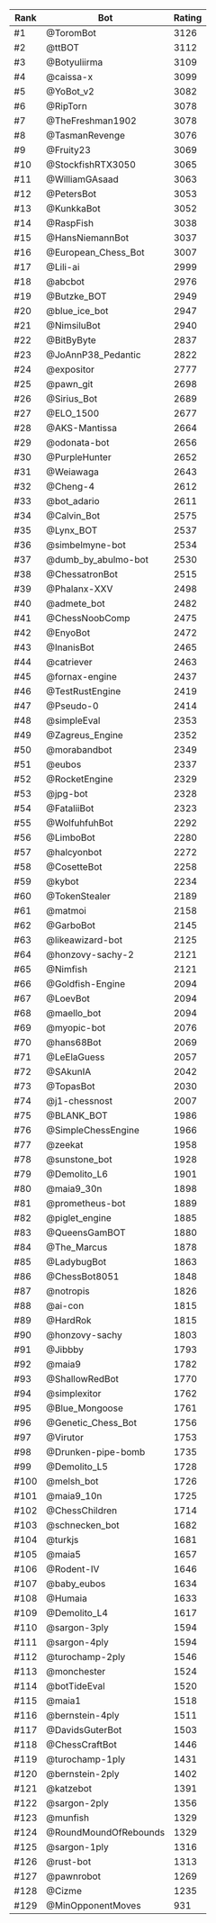 Rank|Bot|Rating
---|---|---
#1|@ToromBot|3126
#2|@ttBOT|3112
#3|@Botyuliirma|3109
#4|@caissa-x|3099
#5|@YoBot_v2|3082
#6|@RipTorn|3078
#7|@TheFreshman1902|3078
#8|@TasmanRevenge|3076
#9|@Fruity23|3069
#10|@StockfishRTX3050|3065
#11|@WilliamGAsaad|3063
#12|@PetersBot|3053
#13|@KunkkaBot|3052
#14|@RaspFish|3038
#15|@HansNiemannBot|3037
#16|@European_Chess_Bot|3007
#17|@Lili-ai|2999
#18|@abcbot|2976
#19|@Butzke_BOT|2949
#20|@blue_ice_bot|2947
#21|@NimsiluBot|2940
#22|@BitByByte|2837
#23|@JoAnnP38_Pedantic|2822
#24|@expositor|2777
#25|@pawn_git|2698
#26|@Sirius_Bot|2689
#27|@ELO_1500|2677
#28|@AKS-Mantissa|2664
#29|@odonata-bot|2656
#30|@PurpleHunter|2652
#31|@Weiawaga|2643
#32|@Cheng-4|2612
#33|@bot_adario|2611
#34|@Calvin_Bot|2575
#35|@Lynx_BOT|2537
#36|@simbelmyne-bot|2534
#37|@dumb_by_abulmo-bot|2530
#38|@ChessatronBot|2515
#39|@Phalanx-XXV|2498
#40|@admete_bot|2482
#41|@ChessNoobComp|2475
#42|@EnyoBot|2472
#43|@InanisBot|2465
#44|@catriever|2463
#45|@fornax-engine|2437
#46|@TestRustEngine|2419
#47|@Pseudo-0|2414
#48|@simpleEval|2353
#49|@Zagreus_Engine|2352
#50|@morabandbot|2349
#51|@eubos|2337
#52|@RocketEngine|2329
#53|@jpg-bot|2328
#54|@FataliiBot|2323
#55|@WolfuhfuhBot|2292
#56|@LimboBot|2280
#57|@halcyonbot|2272
#58|@CosetteBot|2258
#59|@kybot|2234
#60|@TokenStealer|2189
#61|@matmoi|2158
#62|@GarboBot|2145
#63|@likeawizard-bot|2125
#64|@honzovy-sachy-2|2121
#65|@Nimfish|2121
#66|@Goldfish-Engine|2094
#67|@LoevBot|2094
#68|@maello_bot|2094
#69|@myopic-bot|2076
#70|@hans68Bot|2069
#71|@LeElaGuess|2057
#72|@SAkunIA|2042
#73|@TopasBot|2030
#74|@j1-chessnost|2007
#75|@BLANK_BOT|1986
#76|@SimpleChessEngine|1966
#77|@zeekat|1958
#78|@sunstone_bot|1928
#79|@Demolito_L6|1901
#80|@maia9_30n|1898
#81|@prometheus-bot|1889
#82|@piglet_engine|1885
#83|@QueensGamBOT|1880
#84|@The_Marcus|1878
#85|@LadybugBot|1863
#86|@ChessBot8051|1848
#87|@notropis|1826
#88|@ai-con|1815
#89|@HardRok|1815
#90|@honzovy-sachy|1803
#91|@Jibbby|1793
#92|@maia9|1782
#93|@ShallowRedBot|1770
#94|@simplexitor|1762
#95|@Blue_Mongoose|1761
#96|@Genetic_Chess_Bot|1756
#97|@Virutor|1753
#98|@Drunken-pipe-bomb|1735
#99|@Demolito_L5|1728
#100|@melsh_bot|1726
#101|@maia9_10n|1725
#102|@ChessChildren|1714
#103|@schnecken_bot|1682
#104|@turkjs|1681
#105|@maia5|1657
#106|@Rodent-IV|1646
#107|@baby_eubos|1634
#108|@Humaia|1633
#109|@Demolito_L4|1617
#110|@sargon-3ply|1594
#111|@sargon-4ply|1594
#112|@turochamp-2ply|1546
#113|@monchester|1524
#114|@botTideEval|1520
#115|@maia1|1518
#116|@bernstein-4ply|1511
#117|@DavidsGuterBot|1503
#118|@ChessCraftBot|1446
#119|@turochamp-1ply|1431
#120|@bernstein-2ply|1402
#121|@katzebot|1391
#122|@sargon-2ply|1356
#123|@munfish|1329
#124|@RoundMoundOfRebounds|1329
#125|@sargon-1ply|1316
#126|@rust-bot|1313
#127|@pawnrobot|1269
#128|@Cizme|1235
#129|@MinOpponentMoves|931
